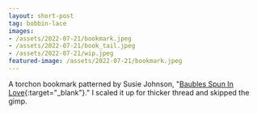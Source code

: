 ```yaml
---
layout: short-post
tag: bobbin-lace
images:
- /assets/2022-07-21/bookmark.jpeg
- /assets/2022-07-21/book_tail.jpeg
- /assets/2022-07-21/wip.jpeg
featured-image: /assets/2022-07-21/bookmark.jpeg
---
```

A torchon bookmark patterned by Susie Johnson, "[Baubles Spun In Love](http://www.lacemakersofillinois.org/PDF/Baubles%20Spun%20in%20Love.pdf){:target="_blank"}." I scaled it up for thicker thread and skipped the gimp. 



